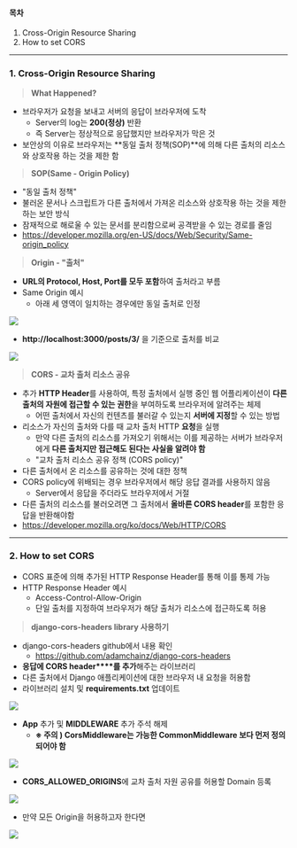 
#### **목차**

1.  Cross-Origin Resource Sharing
2.  How to set CORS

---

### **1. Cross-Origin Resource Sharing**

> **What Happened?**

-   브라우저가 요청을 보내고 서버의 응답이 브라우저에 도착
    -   Server의 log는 **200(정상)** 반환
    -   즉 Server는 정상적으로 응답했지만 브라우저가 막은 것
-   보안상의 이유로 브라우저는 **동일 출처 정책(SOP)**에 의해 다른 출처의 리소스와 상호작용 하는 것을 제한 함

> **SOP(Same - Origin Policy)**

-   "동일 출처 정책"
-   불러온 문서나 스크립트가 다른 출처에서 가져온 리소스와 상호작용 하는 것을 제한하는 보안 방식
-   잠재적으로 해로울 수 있는 문서를 분리함으로써 공격받을 수 있는 경로를 줄임
-   https://developer.mozilla.org/en-US/docs/Web/Security/Same-origin_policy

> **Origin - "출처"**

-   **URL의 Protocol, Host, Port를 모두 포함**하여 출처라고 부름
-   Same Origin 예시
    -   아래 세 영역이 일치하는 경우에만 동일 출처로 인정

![](https://blog.kakaocdn.net/dn/bcQ5eS/btrRaDFFLJc/DkPImi1ifDyZdyaDmlkf30/img.png)

-   **http://localhost:3000/posts/3/** 을 기준으로 출처를 비교

![](https://blog.kakaocdn.net/dn/dX7Urf/btrQ2d2OeyB/Ux66QAHi2Nt89nElqBQghk/img.png)

> **CORS - 교차 출처 리소스 공유**

-   추가 **HTTP Header**를 사용하여, 특정 출처에서 실행 중인 웹 어플리케이션이 **다른 출처의 자원에 접근할 수 있는 권한**을 부여하도록 브라우저에 알려주는 체제
    -   어떤 출처에서 자신의 컨텐츠를 불러갈 수 있는지 **서버에 지정**할 수 있는 방법
-   리소스가 자신의 출처와 다를 때 교차 출처 HTTP **요청**을 실행
    -   만약 다른 출처의 리소스를 가져오기 위해서는 이를 제공하는 서버가 브라우저에게 **다른 출처지만 접근해도 된다는 사실을 알려야 함**
    -   "교차 출처 리소스 공유 정책 (CORS policy)"
-   다른 출처에서 온 리소스를 공유하는 것에 대한 정책
-   CORS policy에 위배되는 경우 브라우저에서 해당 응답 결과를 사용하지 않음
    -   Server에서 응답을 주더라도 브라우저에서 거절
-   다른 출처의 리소스를 불러오려면 그 출처에서 **올바른 CORS header**를 포함한 응답을 반환해야함
-   https://developer.mozilla.org/ko/docs/Web/HTTP/CORS

---

### **2. How to set CORS**

-   CORS 표준에 의해 추가된 HTTP Response Header를 통해 이를 통제 가능
-   HTTP Response Header 예시
    -   Access-Control-Allow-Origin
    -   단일 출처를 지정하여 브라우저가 해당 출처가 리소스에 접근하도록 허용

> **django-cors-headers library 사용하기**

-   django-cors-headers github에서 내용 확인
    -   https://github.com/adamchainz/django-cors-headers
-   **응답에 CORS header****를 추가**해주는 라이브러리
-   다른 출처에서 Django 애플리케이션에 대한 브라우저 내 요청을 허용함
-   라이브러리 설치 및 **requirements.txt** 업데이트

![](https://blog.kakaocdn.net/dn/y0LEm/btrRb8y616r/No03nQxQQlq9xIGtXMTrUk/img.png)

-   **App** 추가 및 **MIDDLEWARE** 추가 주석 해제 
    -   **※ 주의 ) CorsMiddleware는 가능한 CommonMiddleware 보다 먼저 정의 되어야 함**

![](https://blog.kakaocdn.net/dn/bP1tzW/btrRbZ3fJQ6/s1YXhE6MckFfMegnJlEFE1/img.png)

-   **CORS_ALLOWED_ORIGINS**에 교차 출처 자원 공유를 허용할 Domain 등록

![](https://blog.kakaocdn.net/dn/p1VTK/btrQ4a52cyS/u9X6Mj9zgguvUxQecfrtt0/img.png)

-   만약 모든 Origin을 허용하고자 한다면

![](https://blog.kakaocdn.net/dn/Q8wTg/btrQ5j9wD2e/gx5Wkgwj3qsCxkGU24ZZd1/img.png)